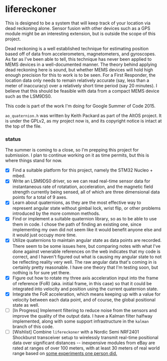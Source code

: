 # lifereckoner
This is designed to be a system that will keep track of your location via dead reckoning alone. Sensor fusion with other devices such as a GPS module might be an interesting extension, but is outside the scope of this project.

Dead reckoning is a well established technique for estimating position based off of data from accelerometers, magnetometers, and gyroscopes. As far as I've been able to tell, this technique has never been applied to MEMS devices in a well-documented manner. The theory behind applying dead reckoning here is sound, but whether MEMS devices will hold high enough precision for this to work is to be seen. For a First Responder, the location data only needs to remain relatively accurate (say, less than a meter of inaccuracy) over a relatively short time period (say 20 minutes). I believe that this should be feasible with data from a compact MEMS device such as the LSM9DS0.

This code is part of the work I'm doing for Google Summer of Code 2015.

`ao_quaternion.h` was written by Keith Packard as part of the AltOS project. It is under the GPLv2, as my project now is, and its copyright notice is intact at the top of the file.

### status
The summer is coming to a close, so I'm prepping this project for submission. I plan to continue working on it as time permits, but this is where things stand for now.

- [x] Find a suitable platform for this project, namely the STM32 Nucleo + mbed.
- [x] Write an LSM9DS0 driver, so we can read real-time sensor data for instantaneous rate of rotatation, acceleration, and the magnetic field strength currently being sensed, all of which are three dimensional data points for a total of 9 axes.
- [x] Learn about quaternions, as they are the most effective way to represent angular state without gimbal lock, wrist flip, or other problems introduced by the more common methods.
- [x] Find or implement a suitable quaternion library, so as to be able to use them in code. I chose the path of finding an existing one, since implementing my own did not seem like it would benefit anyone else and it would just occupy more time.
- [x] Utilize quaternions to maintain angular state as data points are recorded. There seem to be some issues here, but comparing notes with what I've done against venerable references on the web indicates that my code is correct, and I haven't figured out what is causing my angular state to not be reflecting reality very well. The raw angular data that's coming in is certainly pretty reasonable. I have one theory that I'm testing soon, but nothing is for sure yet there.
- [x] Figure out how to rotate my three axis acceleration input into the frame of reference (FoR) (aka. initial frame, in this case) so that it could be integrated into velocity and position using the current quaternion state.
- [x] Integrate the FoR acceleration, which means keeping up with a value for velocity between each data point, and of course, the global positional state as well.
- [ ] [In Progress] Implement filtering to reduce noise from the sensors and improve the quality of the output data. I have a Kalman filter halfway implemented, along with some support infrastructure in the `kalman` branch of this code.
- [ ] [Wishlist] Combine `lifereckoner` with a Nordic Semi NRF2401 Shockburst transceiver setup to wirelessly transmit real-time positional data over significant distances -- inexpensive modules from eBay are rated at ranges of over 100 meters, with at least 30 meters of real world range based on [some experiments one person did.](https://hallard.me/nrf24l01-real-life-range-test/)
